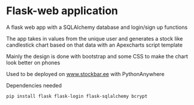 # Flask-web application

A flask web app with a SQLAlchemy database and login/sign up functions 

The app takes in values from the unique user and generates a stock like candlestick chart based on that data with an Apexcharts script template

Mainly the design is done with bootstrap and some CSS to make the chart look better on phones

Used to be deployed on www.stockbar.ee with PythonAnywhere

Dependencies needed
```
pip install flask flask-login flask-sqlalchemy bcrypt
```



